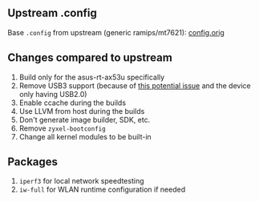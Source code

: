 ## Upstream .config

Base `.config` from upstream (generic ramips/mt7621): [config.orig](https://downloads.openwrt.org/releases/22.03.3/targets/ramips/mt7621/config.buildinfo)

## Changes compared to upstream

1. Build only for the asus-rt-ax53u specifically
2. Remove USB3 support (because of [this potential issue](https://openwrt.org/docs/guide-user/network/wifi/usb3.0-wifi-issues) and the device only having USB2.0)
3. Enable ccache during the builds
4. Use LLVM from host during the builds
5. Don't generate image builder, SDK, etc.
6. Remove `zyxel-bootconfig`
7. Change all kernel modules to be built-in

## Packages

1. `iperf3` for local network speedtesting
2. `iw-full` for WLAN runtime configuration if needed
